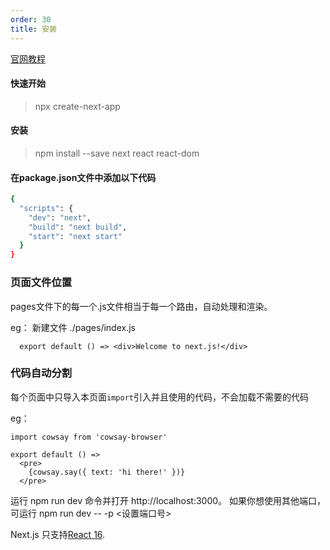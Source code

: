 ```yaml
---
order: 30
title: 安装
---
```


[官网教程](https://nextjs.org/docs#setup)

#### 快速开始

> npx create-next-app

#### 安装

> npm install --save next react react-dom

#### 在package.json文件中添加以下代码

```bash
{
  "scripts": {
    "dev": "next",
    "build": "next build",
    "start": "next start"
  }
}
```

### 页面文件位置

pages文件下的每一个.js文件相当于每一个路由，自动处理和渲染。

eg：
新建文件 ./pages/index.js
```base
  export default () => <div>Welcome to next.js!</div>
```


### 代码自动分割

每个页面中只导入本页面`import`引入并且使用的代码，不会加载不需要的代码

eg： 

```
import cowsay from 'cowsay-browser'

export default () =>
  <pre>
    {cowsay.say({ text: 'hi there!' })}
  </pre>

```

运行 npm run dev 命令并打开 http://localhost:3000。 
如果你想使用其他端口，可运行 npm run dev -- -p <设置端口号>



Next.js 只支持[React 16](https://reactjs.org/blog/2017/09/26/react-v16.0.html).

